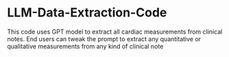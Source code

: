 # LLM-Data-Extraction-Code
This code uses GPT model to extract all cardiac measurements from clinical notes. End users can tweak the prompt to extract any quantitative or qualitative measurements from any kind of clinical note 
